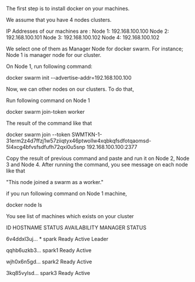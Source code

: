 The first step is to install docker on your machines.

We assume that you have 4 nodes clusters. 

IP Addresses of our machines are :
Node 1: 192.168.100.100
Node 2: 192.168.100.101
Node 3: 192.168.100.102
Node 4: 192.168.100.102

We select one of them as Manager Node for docker swarm.
For instance; Node 1 is manager node for our cluster.

On Node 1, run following command:

docker swarm init --advertise-addr=192.168.100.100

Now, we can other nodes on our clusters. To do that, 

Run following command on Node 1

docker swarm join-token worker

The result of the command like that

docker swarm join --token SWMTKN-1-31erm2z4d7ffzj1w57ziiqtyx46ptwollw4xqbkqfsdfotqaomsd-5l4xcg4bfvsfsdfufh72qxi0u5snp 192.168.100.100:2377

Copy the result of previous command and paste and run it on Node 2, Node 3 and Node 4.
After running the command, you see message on each node like that

"This node joined a swarm as a worker."

if you run following command on Node 1 machine,

docker node ls

You see list of machines which exists on your cluster

ID              HOSTNAME  STATUS  AVAILABILITY MANAGER STATUS

6v4ddxl3uj... * spark     Ready   Active       Leader

qqhb6uzkb3...   spark1    Ready   Active

wjh0x6n5gd...   spark2    Ready   Active

3kq85vylsd...   spark3    Ready   Active





